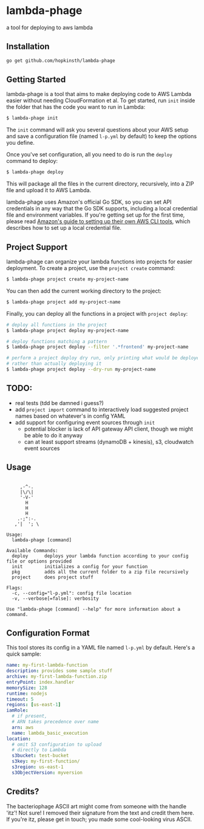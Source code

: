 # lambda-phage
a tool for deploying to aws lambda

## Installation

```sh
go get github.com/hopkinsth/lambda-phage
```

## Getting Started

lambda-phage is a tool that aims to make deploying code to AWS Lambda easier without needing CloudFormation et al. To get started, run `init` inside the folder that has the code you want to run in Lambda:

```sh
$ lambda-phage init
```

The `init` command will ask you several questions about your AWS setup and save a configuration file (named `l-p.yml` by default) to keep the options you define. 

Once you've set configuration, all you need to do is run the `deploy` command to deploy:

```sh
$ lambda-phage deploy
```

This will package all the files in the current directory, recursively, into a ZIP file and upload it to AWS Lambda.

lambda-phage uses Amazon's official Go SDK, so you can set API credentials in any way that the Go SDK supports, including a local credential file and environment variables. If you're getting set up for the first time, please read [Amazon's guide to setting up their own AWS CLI tools](http://docs.aws.amazon.com/cli/latest/userguide/cli-chap-getting-started.html#cli-config-files), which describes how to set up a local credential file.

## Project Support

lambda-phage can organize your lambda functions into projects for easier deployment. To create a project, use the `project create` command:

```sh
$ lambda-phage project create my-project-name
```

You can then add the current working directory to the project:

```sh
$ lambda-phage project add my-project-name
```

Finally, you can deploy all the functions in a project with `project deploy`:

```sh
# deploy all functions in the project
$ lambda-phage project deploy my-project-name

# deploy functions matching a pattern
$ lambda-phage project deploy --filter '.*frontend' my-project-name

# perform a project deploy dry run, only printing what would be deployed
# rather than actually deploying it
$ lambda-phage project deploy --dry-run my-project-name
```

## TODO:
- real tests (tdd be damned i guess?)
- add `project import` command to interactively load suggested project names based on whatever's in config YAML
- add support for configuring event sources through `init`
  - potential blocker is lack of API gateway API client, though we might be able to do it anyway
  - can at least support streams (dynamoDB + kinesis), s3, cloudwatch event sources

## Usage

```

     ,-^-.
     |\/\|
     '-V-'
       H
       H
       H
    .-;":-.
   ,'|  '; \

Usage:
  lambda-phage [command]

Available Commands:
  deploy      deploys your lambda function according to your config file or options provided
  init        initializes a config for your function
  pkg         adds all the current folder to a zip file recursively
  project     does project stuff

Flags:
  -c, --config="l-p.yml": config file location
  -v, --verbose[=false]: verbosity

Use "lambda-phage [command] --help" for more information about a command.
```

## Configuration Format

This tool stores its config in a YAML file named `l-p.yml` by default. Here's a quick sample:

```yaml
name: my-first-lambda-function
description: provides some sample stuff
archive: my-first-lambda-function.zip
entryPoint: index.handler
memorySize: 128
runtime: nodejs
timeout: 5
regions: [us-east-1]
iamRole:
  # if present, 
  # ARN takes precedence over name
  arn: aws
  name: lambda_basic_execution
location:
  # omit S3 configuration to upload
  # directly to Lambda
  s3bucket: test-bucket
  s3key: my-first-function/
  s3region: us-east-1
  s3ObjectVersion: myversion
```

## Credits?

The bacteriophage ASCII art might come from someone with the handle 'itz'! Not sure! I removed their signature from the text and credit them here. If you're itz, please get in touch; you made some cool-looking virus ASCII.

